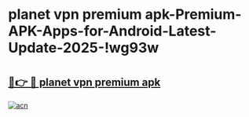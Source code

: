 # planet vpn premium apk-Premium-APK-Apps-for-Android-Latest-Update-2025-!wg93w

# <h2><a href="https://googleone.com">🔗👉 🔴 planet vpn premium apk</a></h2>

[![acn](https://github.com/user-attachments/assets/0f9c940e-d8b0-45ae-aac7-cd30a18b3e1c)](https://googleone.com)


